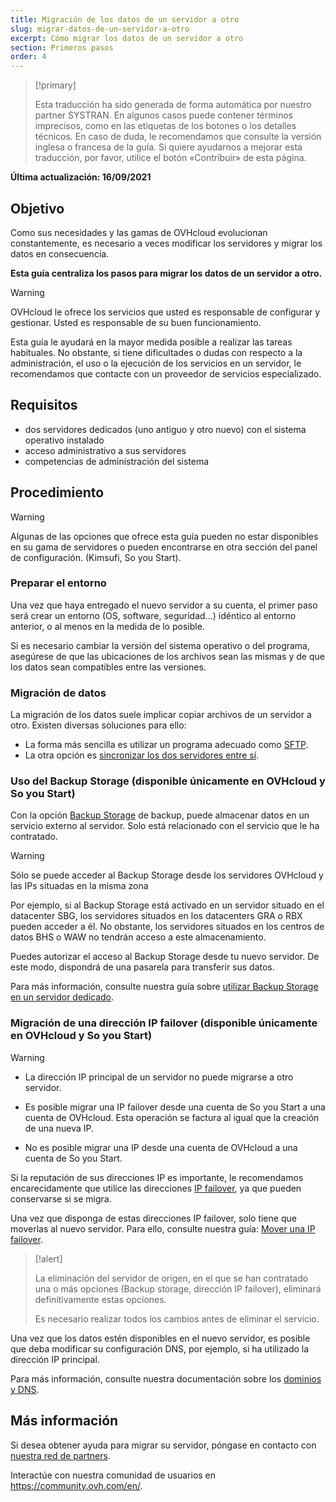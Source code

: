 ```yaml
---
title: Migración de los datos de un servidor a otro
slug: migrar-datos-de-un-servidor-a-otro
excerpt: Cómo migrar los datos de un servidor a otro
section: Primeros pasos
order: 4
---
```


> [!primary]
>
> Esta traducción ha sido generada de forma automática por nuestro partner SYSTRAN. En algunos casos puede contener términos imprecisos, como en las etiquetas de los botones o los detalles técnicos. En caso de duda, le recomendamos que consulte la versión inglesa o francesa de la guía. Si quiere ayudarnos a mejorar esta traducción, por favor, utilice el botón «Contribuir» de esta página.
>

**Última actualización: 16/09/2021**

## Objetivo

Como sus necesidades y las gamas de OVHcloud evolucionan constantemente, es necesario a veces modificar los servidores y migrar los datos en consecuencia.

**Esta guía centraliza los pasos para migrar los datos de un servidor a otro.**

> [!warning]
>
> OVHcloud le ofrece los servicios que usted es responsable de configurar y gestionar. Usted es responsable de su buen funcionamiento.
>
> Esta guía le ayudará en la mayor medida posible a realizar las tareas habituales. No obstante, si tiene dificultades o dudas con respecto a la administración, el uso o la ejecución de los servicios en un servidor, le recomendamos que contacte con un proveedor de servicios especializado.
>

## Requisitos

- dos servidores dedicados (uno antiguo y otro nuevo) con el sistema operativo instalado
- acceso administrativo a sus servidores
- competencias de administración del sistema

## Procedimiento

> [!warning]
>
> Algunas de las opciones que ofrece esta guía pueden no estar disponibles en su gama de servidores o pueden encontrarse en otra sección del panel de configuración. (Kimsufi, So you Start).
>

### Preparar el entorno

Una vez que haya entregado el nuevo servidor a su cuenta, el primer paso será crear un entorno (OS, software, seguridad...) idéntico al entorno anterior, o al menos en la medida de lo posible.

Si es necesario cambiar la versión del sistema operativo o del programa, asegúrese de que las ubicaciones de los archivos sean las mismas y de que los datos sean compatibles entre las versiones.

### Migración de datos

La migración de los datos suele implicar copiar archivos de un servidor a otro. Existen diversas soluciones para ello:

- La forma más sencilla es utilizar un programa adecuado como [SFTP](https://docs.ovh.com/us/es/dedicated/subir-y-descargar-datos-por-sftp/).
- La otra opción es [sincronizar los dos servidores entre sí](https://docs.ovh.com/us/es/dedicated/copiar-datos-servidor-rsync/).

### Uso del Backup Storage (disponible únicamente en OVHcloud y So you Start)

Con la opción [Backup Storage](https://www.ovhcloud.com/es/bare-metal/backup-storage/) de backup, puede almacenar datos en un servicio externo al servidor. Solo está relacionado con el servicio que le ha contratado.

> [!warning]
>
> Sólo se puede acceder al Backup Storage desde los servidores OVHcloud y las IPs situadas en la misma zona
>
> Por ejemplo, si al Backup Storage está activado en un servidor situado en el datacenter SBG, los servidores situados en los datacenters GRA o RBX pueden acceder a él. No obstante, los servidores situados en los centros de datos BHS o WAW no tendrán acceso a este almacenamiento.
>

Puedes autorizar el acceso al Backup Storage desde tu nuevo servidor. De este modo, dispondrá de una pasarela para transferir sus datos.

Para más información, consulte nuestra guía sobre [utilizar Backup Storage en un servidor dedicado](https://docs.ovh.com/us/es/dedicated/servicio-backup-storage/).

### Migración de una dirección IP failover (disponible únicamente en OVHcloud y So you Start)

> [!warning]
>
> - La dirección IP principal de un servidor no puede migrarse a otro servidor.
>
> - Es posible migrar una IP failover desde una cuenta de So you Start a una cuenta de OVHcloud. Esta operación se factura al igual que la creación de una nueva IP.
>
> - No es posible migrar una IP desde una cuenta de OVHcloud a una cuenta de So you Start.
>

Si la reputación de sus direcciones IP es importante, le recomendamos encarecidamente que utilice las direcciones [IP failover](https://www.ovhcloud.com/es/bare-metal/ip/), ya que pueden conservarse si se migra.

Una vez que disponga de estas direcciones IP failover, solo tiene que moverlas al nuevo servidor.
Para ello, consulte nuestra guía: [Mover una IP failover](https://docs.ovh.com/us/es/dedicated/ip-fo-move/).

> [!alert]
>
> La eliminación del servidor de origen, en el que se han contratado una o más opciones (Backup storage, dirección IP failover), eliminará definitivamente estas opciones.
>
> Es necesario realizar todos los cambios antes de eliminar el servicio.
>

Una vez que los datos estén disponibles en el nuevo servidor, es posible que deba modificar su configuración DNS, por ejemplo, si ha utilizado la dirección IP principal.

Para más información, consulte nuestra documentación sobre los [dominios y DNS](https://docs.ovh.com/us/es/domains/).

## Más información

Si desea obtener ayuda para migrar su servidor, póngase en contacto con [nuestra red de partners](https://partner.ovhcloud.com/es/).

Interactúe con nuestra comunidad de usuarios en <https://community.ovh.com/en/>.
